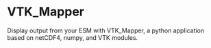 VTK_Mapper
==========

Display output from your ESM with VTK_Mapper, a python application based on netCDF4, numpy, and VTK modules. 

